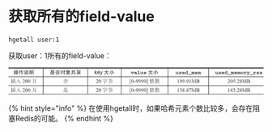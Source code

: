 # 获取所有的field-value

```text
hgetall user:1
```

获取user：1所有的field-value：

![](../../.gitbook/assets/image%20%28138%29.png)

{% hint style="info" %}
在使用hgetall时，如果哈希元素个数比较多，会存在阻塞Redis的可能。
{% endhint %}




